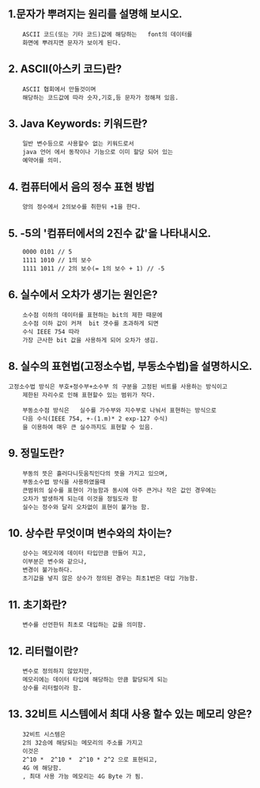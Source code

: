 
## 1.문자가 뿌려지는 원리를 설명해 보시오.
		ASCII 코드(또는 기타 코드)값에 해당하는	font의 데이터를
		화면에 뿌려지면 문자가 보이게 된다.
		
## 2. ASCII(아스키 코드)란?
		ASCII 협회에서 만들것이며
		해당하는 코드값에 따라 숫자,기호,등 문자가 정해져 있음.
		
## 3. Java Keywords: 키워드란?
		일반 변수등으로 사용할수 없는 키워드로서
		java 언어 에서 동작이나 기능으로 이미 할당 되어 있는
		예약어를 의미.
		
## 4. 컴퓨터에서 음의 정수 표현 방법
		양의 정수에서 2의보수를 취한뒤 +1을 한다.
		
## 5. -5의 '컴퓨터에서의 2진수 값'을 나타내시오.
		0000 0101 // 5
		1111 1010 // 1의 보수
		1111 1011 // 2의 보수(= 1의 보수 + 1) // -5 
		
## 6. 실수에서 오차가 생기는 원인은?
		소수점 이하의 데이터를 표현하는 bit의 제한 때문에
		소수점 이하 값이 커져  bit 갯수를 초과하게 되면
		수식 IEEE 754 따라
		가장 근사한 bit 값을 사용하게 되어 오차가 생김. 
		

## 8. 실수의 표현법(고정소수법, 부동소수법)을 설명하시오.
	고정소수법 방식은 부호+정수부+소수부 의 구분을 고정된 비트를 사용하는 방식이고
		제한된 자리수로 인해 표현할수 있는 범위가 작다.
		
		부동소수점 방식은	실수를 가수부와 지수부로 나눠서 표현하는 방식으로
		다음 수식(IEEE 754, +-(1.m)* 2 exp-127 수식)
		을 이용하여 매우 큰 실수까지도 표현할 수 있음.
	
		
## 9. 정밀도란?
		부동의 뜻은 흘러다니듯움직인다의 뜻을 가지고 있으며,
		부동소수법 방식을 사용하였을때
		큰범위의 실수를 표현이 가능함과 동시에 아주 큰거나 작은 값인 경우에는 
		오차가 발생하게 되는데 이것을 정밀도라 함
		실수는 정수와 달리 오차없이 표현이 불가능 함.
		
## 10. 상수란 무엇이며 변수와의 차이는?
		상수는 메모리에 데이터 타입만큼 만들어 지고,
		이부분은 변수와 같으나,
		변경이 불가능하다.
		초기값을 넣지 않은 상수가 정의된 경우는 최초1번은 대입 가능함.
		
## 11. 초기화란?
		변수를 선언한뒤 최초로 대입하는 값을 의미함.
		
## 12. 리터럴이란?
		변수로 정의하지 않았지만, 
		메모리에는 데이터 타입에 해당하는 만큼 할당되게 되는
		상수를 리터럴이라 함.
		
## 13.	32비트 시스템에서 최대 사용 할수 있는 메모리 양은?
		32비트 시스템은
		2의 32승에 해당되는 메모리의 주소를 가지고
		이것은
		2^10 *  2^10 *  2^10 * 2^2 으로 표현되고,
		4G 에 해당함.
		, 최대 사용 가능 메모리는 4G Byte 가 됨.
